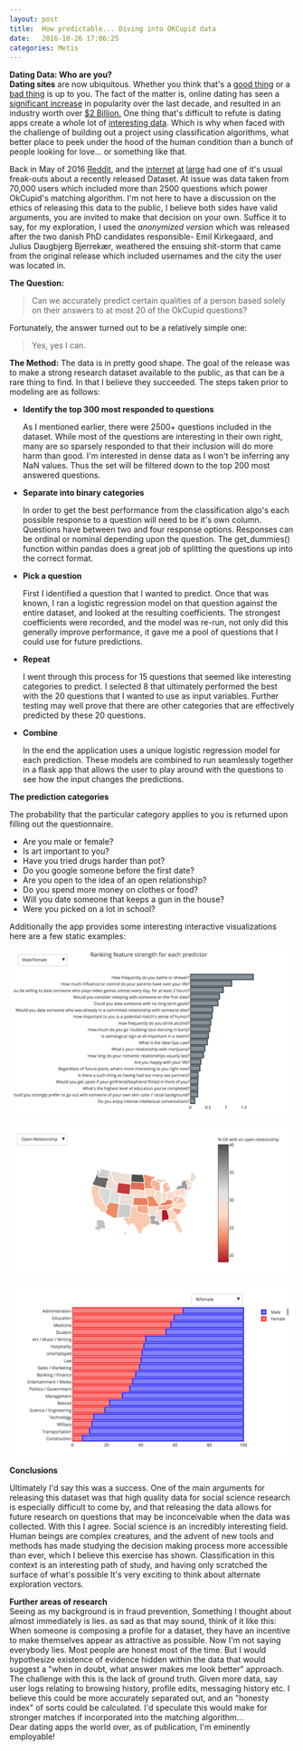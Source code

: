 ```yaml
---
layout: post
title:  How predictable... Diving into OKCupid data
date:   2016-10-26 17:06:25
categories: Metis
---
```

**Dating Data: Who are you?**  
**Dating sites** are now ubiquitous.  Whether you think that's a [good thing](http://www.nytimes.com/roomfordebate/2016/02/12/has-love-grown-as-dating-apps-flourish/diverse-platforms-cater-to-different-needs) or a [bad thing](http://www.nytimes.com/roomfordebate/2016/02/12/has-love-grown-as-dating-apps-flourish/dating-apps-dont-work-for-me) is up to you.  The fact of the matter is, online dating has seen a [significant increase](http://www.pnas.org/content/110/25/10135.full.pdf) in popularity over the last decade, and resulted in an industry worth over [$2 Billion.](http://www.thefiscaltimes.com/Articles/2014/02/14/Valentines-Day-2014-How-Online-Dating-Became-2-Billion-Industry)  One thing that's difficult to refute is dating apps create a whole lot of [interesting data](https://blog.okcupid.com/).  Which is why when faced with the challenge of building out a project using classification algorithms, what better place to peek under the hood of the human condition than a bunch of people looking for love... or something like that.  

Back in May of 2016 [Reddit](https://www.reddit.com/r/datasets/comments/4ikzsu/osf_the_okcupid_dataset_a_very_large_public/), and the [internet](https://www.wired.com/2016/05/okcupid-study-reveals-perils-big-data-science/) [at](https://nakedsecurity.sophos.com/2016/05/20/published-personal-data-on-70000-okcupid-users-taken-down-after-dmca-order/) [large](https://www.wired.com/2016/05/okcupid-study-reveals-perils-big-data-science/) had one of it's usual freak-outs about a recently released Dataset.  At issue was data taken from 70,000 users which included more than 2500 questions which power OkCupid's matching algorithm.  I'm not here to have a discussion on the ethics of releasing this data to the public, I believe both sides have valid arguments, you are invited to make that decision on your own.  Suffice it to say, for my exploration,  I used the *anonymized version* which was released after the two danish PhD candidates responsible- Emil Kirkegaard, and Julius Daugbjerg Bjerrekær, weathered the ensuing shit-storm that came from the original release which included usernames and the city the user was located in. 

**The Question:** 
> Can we accurately predict certain qualities of a person based solely on their answers to at most 20 of the OkCupid questions?

Fortunately, the answer turned out to be a relatively simple one: 
> Yes, yes I can.

**The Method:**
The data is in pretty good shape.  The goal of the release was to make a strong research dataset available to the public, as that can be a rare thing to find.  In that I believe they succeeded.  The steps taken prior to modeling are as follows:

* **Identify the top 300 most responded to questions**

	As I mentioned earlier, there were 2500+ questions included in the dataset.  While most of the questions are interesting in their own right, many are so sparsely responded to that their inclusion will do more harm than good.  I'm interested in dense data as I won't be inferring any NaN values.  Thus the set will be filtered down to the top 200 most answered questions.  

	
* **Separate into binary categories**

	In order to get the best performance from the classification algo's each possible response to a question will need to be it's own column.  Questions have between two and four response options.  Responses can be ordinal or nominal depending upon the question.  The get_dummies() function within pandas does a great job of splitting the questions up into the correct format.

* **Pick a question**
	
	First I identified a question that I wanted to predict.  Once that was known, I ran a logistic regression model on that question against the entire dataset, and looked at the resulting coefficients.  The strongest coefficients were recorded, and the model was re-run, not only did this generally improve performance,  it gave me a pool of questions that I could use for future predictions.  

* **Repeat**
	
	I went through this process for 15 questions that seemed like interesting categories to predict.  I selected 8 that ultimately performed the best with the 20 questions that I wanted to use as input variables.  Further testing may well prove that there are other categories that are effectively predicted by these 20 questions.
	
* **Combine**
	
	In the end the application uses a unique logistic regression model for each prediction.  These models are combined to run seamlessly together in a flask app that allows the user to play around with the questions to see how the input changes the predictions.  


**The prediction categories**

The probability that the particular category applies to you is returned upon filling out the questionnaire. 

* Are you male or female?  
* Is art important to you?  
* Have you tried drugs harder than pot?  
* Do you google someone before the first date?  
* Are you open to the idea of an open relationship?  
* Do you spend more money on clothes or food?  
* Will you date someone that keeps a gun in the house?  
* Were you picked on a lot in school?  

Additionally the app provides some interesting interactive visualizations here are a few static examples:

![image](/images/mfpred.png)

![image](/images/openRelationship.png)

![image](/images/mfJobs.png)


**Conclusions**

Ultimately I'd say this was a success.  One of the main arguments for releasing this dataset was that high quality data for social science research is especially difficult to come by, and that releasing the data allows for future research on questions that may be inconceivable when the data was collected.  With this I agree.  Social science is an incredibly interesting field.  Human beings are complex creatures, and the advent of new tools and methods has made studying the decision making process more accessible than ever, which I believe this exercise has shown.  Classification in this context is an interesting path of study, and having only scratched the surface of what's possible It's very exciting to think about alternate exploration vectors.  

**Further areas of research**  
Seeing as my background is in fraud prevention, Something I thought about almost immediately is lies.  as sad as that may sound, think of it like this:   When someone is composing a profile for a dataset,  they have an incentive to make themselves appear as attractive as possible.  Now I'm not saying everybody lies. Most people are honest most of the time.  But I would hypothesize existence of evidence hidden within the data that would suggest a "when in doubt, what answer makes me look better" approach.  The challenge with this is the lack of ground truth.  Given more data,  say user logs relating to browsing history, profile edits, messaging history etc. I believe this could be more accurately separated out, and an "honesty index" of sorts could be calculated.  I'd speculate this would make for stronger matches if incorporated into the matching algorithm...  
Dear dating apps the world over,  as of publication, I'm eminently employable!
